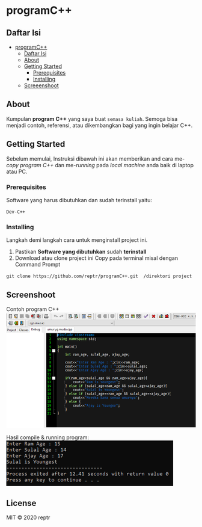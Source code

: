 # programC++

## Daftar Isi

- [programC++](#programC++)
  - [Daftar Isi](#daftar-isi)
  - [About](#about)
  - [Getting Started](#getting-started)
    - [Prerequisites](#prerequisites)
    - [Installing](#installing)
  - [Screeenshoot](#screenshoot)

## About
Kumpulan **program C++** yang saya buat `semasa kuliah`. Semoga bisa menjadi contoh, referensi, atau dikembangkan bagi yang ingin belajar C++.

## Getting Started
Sebelum memulai, Instruksi dibawah ini akan memberikan and cara me-*copy* *program C++* dan me-*running* pada *local machine* anda baik di laptop atau PC.

### Prerequisites
Software yang harus dibutuhkan dan sudah terinstall yaitu:

```
Dev-C++
```

### Installing
Langkah demi langkah cara untuk menginstall project ini.

1. Pastikan **Software yang dibutuhkan** sudah **terinstall**
2. Download atau clone project ini
Copy pada terminal misal dengan  Command Prompt
```
git clone https://github.com/reptr/programC++.git  /direktori project
```

## Screenshoot
Contoh program C++
![screenshoot C++](./screenshoot/SampleSSC++.PNG)

Hasil compile & running program:
![screenshoot runC++](./screenshoot/SampleSSC++Compile.PNG)

## License
MIT &copy; 2020 reptr